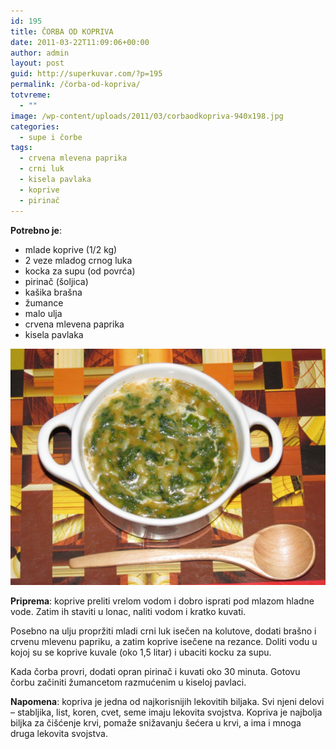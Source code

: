 ```yaml
---
id: 195
title: ČORBA OD KOPRIVA
date: 2011-03-22T11:09:06+00:00
author: admin
layout: post
guid: http://superkuvar.com/?p=195
permalink: /čorba-od-kopriva/
totvreme:
  - ""
image: /wp-content/uploads/2011/03/corbaodkopriva-940x198.jpg
categories:
  - supe i čorbe
tags:
  - crvena mlevena paprika
  - crni luk
  - kisela pavlaka
  - koprive
  - pirinač
---
```

**Potrebno je**:

  * mlade koprive (1/2 kg)
  * 2 veze mladog crnog luka
  * kocka za supu (od povrća)
  * pirinač (šoljica)
  * kašika brašna
  * žumance
  * malo ulja
  * crvena mlevena paprika
  * kisela pavlaka

![corba od kopriva](/wp-content/uploads/2011/03/corbaodkopriva-1024x768.jpg)

**Priprema**: koprive preliti vrelom vodom i dobro isprati pod mlazom hladne vode. Zatim ih staviti u lonac, naliti vodom i kratko kuvati.

Posebno na ulju propržiti mladi crni luk isečen na kolutove, dodati brašno i crvenu mlevenu papriku, a zatim koprive isečene na rezance. Doliti vodu u kojoj su se koprive kuvale (oko 1,5 litar) i ubaciti kocku za supu.

Kada čorba provri, dodati opran pirinač i kuvati oko 30 minuta. Gotovu čorbu začiniti žumancetom razmućenim u kiseloj pavlaci.

**Napomena**:   kopriva je jedna od najkorisnijih lekovitih biljaka. Svi njeni delovi &#8211; stabljika, list, koren, cvet, seme imaju lekovita svojstva. Kopriva je najbolja biljka za čišćenje krvi, pomaže snižavanju šećera u krvi, a ima i mnoga druga lekovita svojstva.